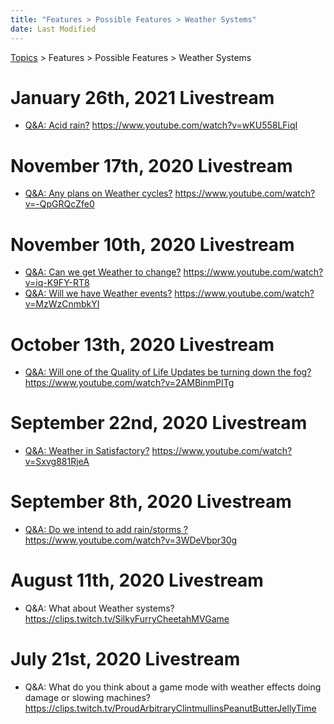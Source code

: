 ```yaml
---
title: "Features > Possible Features > Weather Systems"
date: Last Modified
---
```

[Topics](../../../topics.md) > Features > Possible Features > Weather Systems

# January 26th, 2021 Livestream
* [Q&A: Acid rain?](../../../transcriptions/yt-wKU558LFiqI.md) https://www.youtube.com/watch?v=wKU558LFiqI

# November 17th, 2020 Livestream
* [Q&A: Any plans on Weather cycles?](../../../transcriptions/yt--QpGRQcZfe0.md) https://www.youtube.com/watch?v=-QpGRQcZfe0

# November 10th, 2020 Livestream
* [Q&A: Can we get Weather to change?](../../../transcriptions/yt-iq-K9FY-RT8.md) https://www.youtube.com/watch?v=iq-K9FY-RT8
* [Q&A: Will we have Weather events?](../../../transcriptions/yt-MzWzCnmbkYI.md) https://www.youtube.com/watch?v=MzWzCnmbkYI

# October 13th, 2020 Livestream
* [Q&A: Will one of the Quality of Life Updates be turning down the fog?](../../../transcriptions/yt-2AMBinmPITg.md) https://www.youtube.com/watch?v=2AMBinmPITg

# September 22nd, 2020 Livestream
* [Q&A: Weather in Satisfactory?](../../../transcriptions/yt-Sxvg881RjeA.md) https://www.youtube.com/watch?v=Sxvg881RjeA

# September 8th, 2020 Livestream
* [Q&A: Do we intend to add rain/storms ?](../../../transcriptions/yt-3WDeVbpr30g.md) https://www.youtube.com/watch?v=3WDeVbpr30g

# August 11th, 2020 Livestream
* Q&A: What about Weather systems? https://clips.twitch.tv/SilkyFurryCheetahMVGame

# July 21st, 2020 Livestream
* Q&A: What do you think about a game mode with weather effects doing damage or slowing machines? https://clips.twitch.tv/ProudArbitraryClintmullinsPeanutButterJellyTime

